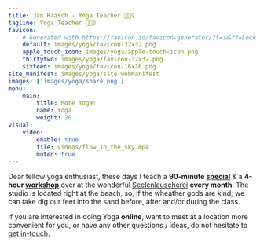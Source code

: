 ```yaml
---
title: Jan Raasch - Yoga Teacher 🧘🏻‍♀️
tagline: Yoga Teacher 🧘🏻‍♀️
favicon:
    # Generated with https://favicon.io/favicon-generator/?t=🕉&ff=Leckerli+One&fs=200&fc=%230A0&b=rounded&bc=transparent
    default: images/yoga/favicon-32x32.png
    apple_touch_icon: images/yoga/apple-touch-icon.png
    thirtytwo: images/yoga/favicon-32x32.png
    sixteen: images/yoga/favicon-16x16.png
site_manifest: images/yoga/site.webmanifest
images: ['images/yoga/share.png']
menu:
    main:
        title: More Yoga!
        name: Yoga
        weight: 20
visual:
    video:
        enable: true
        file: videos/flow_in_the_sky.mp4
        muted: true
---
```


Dear fellow yoga enthusiast, these days I teach a **90-minute [special](https://www.seelenlauscherei.de/programm/special-yoga)** & a **4-hour [workshop](https://www.seelenlauscherei.de/programm/workshops)** over at the wonderful [Seelenlauscherei](https://www.seelenlauscherei.de) **every month**. The studio is located right at the beach, so, if the wheather gods are kind, we can take dig our feet into the sand before, after and/or during the class.

If you are interested in doing Yoga **online**, want to meet at a location more convenient for you, or have any other questions / ideas, do not hesitate to [get in-touch](mailto:jan@janraasch.com).

<!-- TODO: Add (link to) newsletter sign-up form -->
